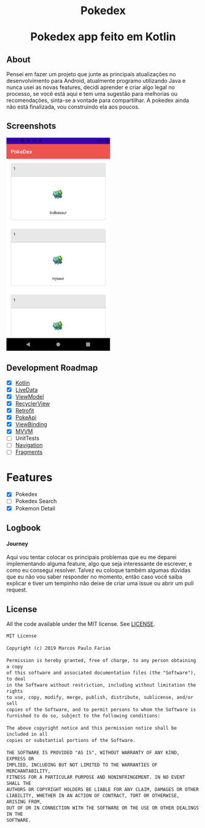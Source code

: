 <h1 align="center">Pokedex
<br>
<br>
Pokedex app feito em Kotlin
</h1>

## About
<p>Pensei em fazer um projeto que junte as principais atualizações no desenvolvimento para Android, atualmente programo utilizando Java e nunca usei as novas features, decidi aprender e criar algo legal no processo, se você está aqui e tem uma sugestão para melhorias ou recomendações, sinta-se a vontade para compartilhar. A pokedex ainda não está finalizada, vou construindo ela aos poucos. </p>

## Screenshots
<p>
  <img src="screenshots/pokemon_list.png" width="270" alt="Pokedex List">
</p>



## Development Roadmap
 - [x] [Kotlin](https://kotlinlang.org/)
 - [x] [LiveData](https://developer.android.com/topic/libraries/architecture/livedata)
 - [x] [ViewModel](https://developer.android.com/topic/libraries/architecture/viewmodel)
 - [x] [RecyclerView](https://developer.android.com/guide/topics/ui/layout/recyclerview)
 - [x] [Retrofit](https://square.github.io/retrofit/)
 - [x] [PokeApi](https://pokeapi.co/)
 - [x] [ViewBinding](https://developer.android.com/topic/libraries/view-binding)
 - [x] [MVVM](https://developer.android.com/jetpack/guide)
 - [ ] UnitTests
 - [ ] [Navigation](https://developer.android.com/topic/libraries/architecture/navigation)
 - [ ] [Fragments](https://developer.android.com/guide/fragments)

# Features
 - [x] Pokedex
 - [ ] Pokedex Search
 - [x] Pokemon Detail

## Logbook
<h4>Journey</h4>
Aqui vou tentar colocar os principais problemas que eu me deparei implementando alguma feature, algo que seja interessante de escrever, e como eu consegui resolver. Talvez eu coloque também algumas dúvidas que eu não vou saber responder no momento, então caso você saiba explicar e tiver um tempinho não deixe de criar uma issue ou abrir um pull request.

## License
All the code available under the MIT license. See [LICENSE](LICENSE).

```
MIT License

Copyright (c) 2019 Marcos Paulo Farias

Permission is hereby granted, free of charge, to any person obtaining a copy
of this software and associated documentation files (the "Software"), to deal
in the Software without restriction, including without limitation the rights
to use, copy, modify, merge, publish, distribute, sublicense, and/or sell
copies of the Software, and to permit persons to whom the Software is
furnished to do so, subject to the following conditions:

The above copyright notice and this permission notice shall be included in all
copies or substantial portions of the Software.

THE SOFTWARE IS PROVIDED "AS IS", WITHOUT WARRANTY OF ANY KIND, EXPRESS OR
IMPLIED, INCLUDING BUT NOT LIMITED TO THE WARRANTIES OF MERCHANTABILITY,
FITNESS FOR A PARTICULAR PURPOSE AND NONINFRINGEMENT. IN NO EVENT SHALL THE
AUTHORS OR COPYRIGHT HOLDERS BE LIABLE FOR ANY CLAIM, DAMAGES OR OTHER
LIABILITY, WHETHER IN AN ACTION OF CONTRACT, TORT OR OTHERWISE, ARISING FROM,
OUT OF OR IN CONNECTION WITH THE SOFTWARE OR THE USE OR OTHER DEALINGS IN THE
SOFTWARE.
```
